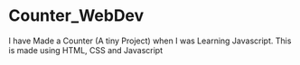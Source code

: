 # Counter_WebDev
I have Made a Counter (A tiny Project) when I was Learning Javascript. This is made using HTML, CSS and Javascript
